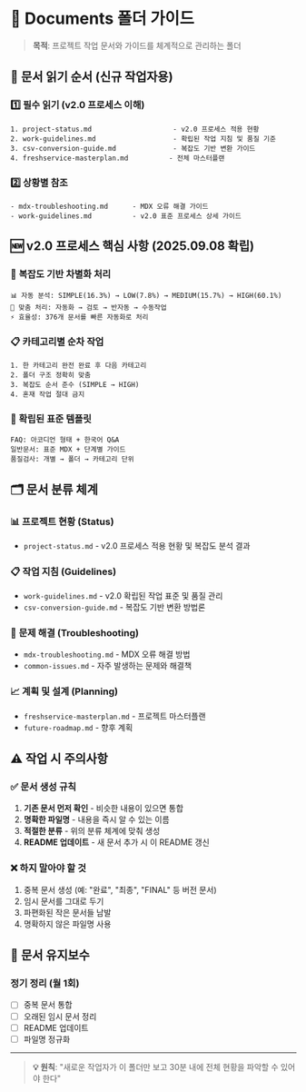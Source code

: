 # 📁 Documents 폴더 가이드

> **목적**: 프로젝트 작업 문서와 가이드를 체계적으로 관리하는 폴더

## 📖 문서 읽기 순서 (신규 작업자용)

### 1️⃣ 필수 읽기 (v2.0 프로세스 이해)
```
1. project-status.md                    - v2.0 프로세스 적용 현황
2. work-guidelines.md                   - 확립된 작업 지침 및 품질 기준  
3. csv-conversion-guide.md              - 복잡도 기반 변환 가이드
4. freshservice-masterplan.md          - 전체 마스터플랜
```

### 2️⃣ 상황별 참조
```
- mdx-troubleshooting.md      - MDX 오류 해결 가이드
- work-guidelines.md          - v2.0 표준 프로세스 상세 가이드
```

## 🆕 **v2.0 프로세스 핵심 사항** (2025.09.08 확립)

### 🎯 **복잡도 기반 차별화 처리**
```
📊 자동 분석: SIMPLE(16.3%) → LOW(7.8%) → MEDIUM(15.7%) → HIGH(60.1%)
🎯 맞춤 처리: 자동화 → 검토 → 반자동 → 수동작업
⚡ 효율성: 376개 문서를 빠른 자동화로 처리
```

### 📋 **카테고리별 순차 작업**
```
1. 한 카테고리 완전 완료 후 다음 카테고리
2. 폴더 구조 정확히 맞춤
3. 복잡도 순서 준수 (SIMPLE → HIGH)
4. 혼재 작업 절대 금지
```

### 📄 **확립된 표준 템플릿**
```
FAQ: 아코디언 형태 + 한국어 Q&A
일반문서: 표준 MDX + 단계별 가이드
품질검사: 개별 → 폴더 → 카테고리 단위
```

## 🗂️ 문서 분류 체계

### 📊 **프로젝트 현황** (Status)
- `project-status.md` - v2.0 프로세스 적용 현황 및 복잡도 분석 결과

### 📋 **작업 지침** (Guidelines)  
- `work-guidelines.md` - v2.0 확립된 작업 표준 및 품질 관리
- `csv-conversion-guide.md` - 복잡도 기반 변환 방법론

### 🚨 **문제 해결** (Troubleshooting)
- `mdx-troubleshooting.md` - MDX 오류 해결 방법
- `common-issues.md` - 자주 발생하는 문제와 해결책

### 📈 **계획 및 설계** (Planning)
- `freshservice-masterplan.md` - 프로젝트 마스터플랜
- `future-roadmap.md` - 향후 계획

## ⚠️ 작업 시 주의사항

### ✅ **문서 생성 규칙**
1. **기존 문서 먼저 확인** - 비슷한 내용이 있으면 통합
2. **명확한 파일명** - 내용을 즉시 알 수 있는 이름
3. **적절한 분류** - 위의 분류 체계에 맞춰 생성
4. **README 업데이트** - 새 문서 추가 시 이 README 갱신

### ❌ **하지 말아야 할 것**
1. 중복 문서 생성 (예: "완료", "최종", "FINAL" 등 버전 문서)
2. 임시 문서를 그대로 두기
3. 파편화된 작은 문서들 남발
4. 명확하지 않은 파일명 사용

## 🔄 문서 유지보수

### 정기 정리 (월 1회)
- [ ] 중복 문서 통합
- [ ] 오래된 임시 문서 정리  
- [ ] README 업데이트
- [ ] 파일명 정규화

---

> **💡 원칙**: "새로운 작업자가 이 폴더만 보고 30분 내에 전체 현황을 파악할 수 있어야 한다"
